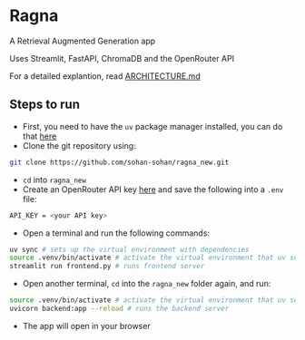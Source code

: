# Ragna

A Retrieval Augmented Generation app

Uses Streamlit, FastAPI, ChromaDB and the OpenRouter API

For a detailed explantion, read [ARCHITECTURE.md](./ARCHITECTURE.md)

## Steps to run

- First, you need to have the `uv` package manager installed, you can do that [here](https://docs.astral.sh/uv/)
- Clone the git repository using:
```bash
git clone https://github.com/sohan-sohan/ragna_new.git
```
- `cd` into `ragna_new`
- Create an OpenRouter API key [here](https://openrouter.ai/) and save the following into a `.env` file:
```bash
API_KEY = <your API key>
```
- Open a terminal and run the following commands:
```bash
uv sync # sets up the virtual environment with dependencies
source .venv/bin/activate # activate the virtual environment that uv set up
streamlit run frontend.py # runs frontend server
```
- Open another terminal, `cd` into the `ragna_new` folder again, and run:
```bash
source .venv/bin/activate # activate the virtual environment that uv set up
uvicorn backend:app --reload # runs the backend server
```
- The app will open in your browser
